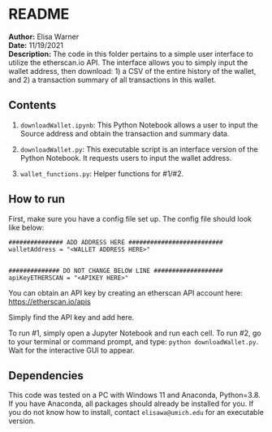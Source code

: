 # README

**Author:** Elisa Warner  
**Date:** 11/19/2021  
**Description:** The code in this folder pertains to a simple user interface to utilize the etherscan.io API. The interface allows you to simply input the wallet address, then download: 1) a CSV of the entire history of the wallet, and 2) a transaction summary of all transactions in this wallet.  

## Contents
1. `downloadWallet.ipynb`: This Python Notebook allows a user to input the Source address and obtain the transaction and summary data.  
2. `downloadWallet.py`: This executable script is an interface version of the Python Notebook. It requests users to input the wallet address.  

3. `wallet_functions.py`: Helper functions for #1/#2.  

## How to run
First, make sure you have a config file set up. The config file should look like below:  

```
############### ADD ADDRESS HERE ##########################
walletAddress = "<WALLET ADDRESS HERE>"


############## DO NOT CHANGE BELOW LINE ###################
apiKeyETHERSCAN = "<APIKEY HERE>"
```

You can obtain an API key by creating an etherscan API account here:
https://etherscan.io/apis  

Simply find the API key and add here.  

To run #1, simply open a Jupyter Notebook and run each cell. To run #2, go to your terminal or command prompt, and type: `python downloadWallet.py`. Wait for the interactive GUI to appear.  

## Dependencies
This code was tested on a PC with Windows 11 and Anaconda, Python=3.8. If you have Anaconda, all packages should already be installed for you. If you do not know how to install, contact `elisawa@umich.edu` for an executable version.